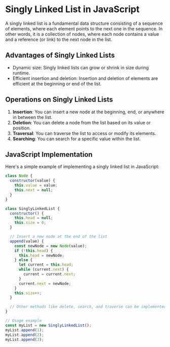 # Singly Linked List in JavaScript

A singly linked list is a fundamental data structure consisting of a sequence of elements, where each element points to the next one in the sequence. In other words, it is a collection of nodes, where each node contains a value and a reference (or link) to the next node in the list.

## Advantages of Singly Linked Lists

- Dynamic size: Singly linked lists can grow or shrink in size during runtime.
- Efficient insertion and deletion: Insertion and deletion of elements are efficient at the beginning or end of the list.

## Operations on Singly Linked Lists

1. **Insertion**: You can insert a new node at the beginning, end, or anywhere in between the list.
2. **Deletion**: You can delete a node from the list based on its value or position.
3. **Traversal**: You can traverse the list to access or modify its elements.
4. **Searching**: You can search for a specific value within the list.

## JavaScript Implementation

Here's a simple example of implementing a singly linked list in JavaScript:

```js
class Node {
  constructor(value) {
    this.value = value;
    this.next = null;
  }
}

class SinglyLinkedList {
  constructor() {
    this.head = null;
    this.size = 0;
  }

  // Insert a new node at the end of the list
  append(value) {
    const newNode = new Node(value);
    if (!this.head) {
      this.head = newNode;
    } else {
      let current = this.head;
      while (current.next) {
        current = current.next;
      }
      current.next = newNode;
    }
    this.size++;
  }

  // Other methods like delete, search, and traverse can be implemented here
}

// Usage example
const myList = new SinglyLinkedList();
myList.append(1);
myList.append(2);
myList.append(3);
```